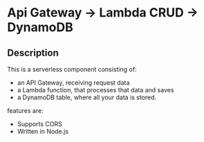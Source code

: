 # Api Gateway -> Lambda CRUD -> DynamoDB

## Description

This is a serverless component consisting of:

- an API Gateway, receiving request data
- a Lambda function, that processes that data and saves
- a DynamoDB table, where all your data is stored.

features are:

- Supports CORS
- Written in Node.js
